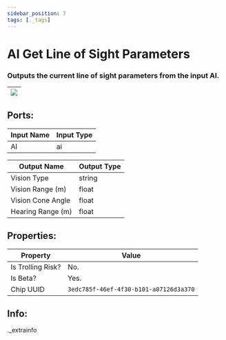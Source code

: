 ```yaml
---
sidebar_position: 7
tags: [._tags]
---
```


# AI Get Line of Sight Parameters


### Outputs the current line of sight parameters from the input AI.

| ![](https://images-ext-2.discordapp.net/external/MPmIaQzlEPmgGWlgi-WxBBXt0Bjv_zWPkg1y1f_sy3s/https/www.recroomcircuits.com/image/circuit/absolute-value?width=206&height=108) |
|-----|

## Ports:

| Input Name | Input Type |
|-----------|-----------|
| AI | ai |

| Output Name | Output Type |
|-----------|-----------|
| Vision Type | string |
| Vision Range (m) | float |
| Vision Cone Angle | float |
| Hearing Range (m) | float |

## Properties:

| Property  | Value |
|-------------------|-----------|
| Is Trolling Risk? | No. |
| Is Beta? | Yes. |
| Chip UUID | `3edc785f-46ef-4f30-b101-a07126d3a370` |

## Info:
._extrainfo